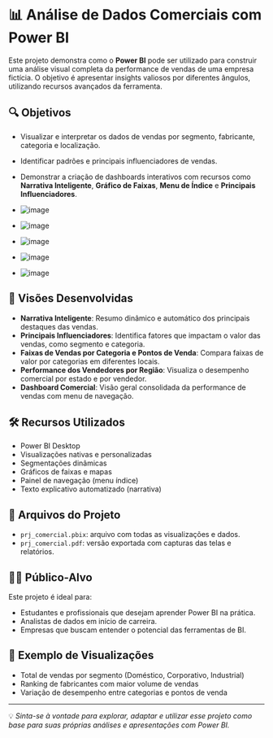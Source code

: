 # 📊 Análise de Dados Comerciais com Power BI

Este projeto demonstra como o **Power BI** pode ser utilizado para construir uma análise visual completa da performance de vendas de uma empresa fictícia. O objetivo é apresentar insights valiosos por diferentes ângulos, utilizando recursos avançados da ferramenta.

## 🔍 Objetivos

- Visualizar e interpretar os dados de vendas por segmento, fabricante, categoria e localização.
- Identificar padrões e principais influenciadores de vendas.
- Demonstrar a criação de dashboards interativos com recursos como **Narrativa Inteligente**, **Gráfico de Faixas**, **Menu de Índice** e **Principais Influenciadores**.

- ![image](https://github.com/user-attachments/assets/055f6ff7-f2c9-4254-9cf8-e61e5941cb5f)
- ![image](https://github.com/user-attachments/assets/76462452-033c-4d8d-a08a-05f6399b17fe)
- ![image](https://github.com/user-attachments/assets/6813db69-4a1a-4136-8b02-25a099ad73ec)
- ![image](https://github.com/user-attachments/assets/33253131-075f-45df-a11f-feb566dfeb18)
- ![image](https://github.com/user-attachments/assets/4bacbff2-1e5d-4490-b673-7c21bebedea4)






## 📌 Visões Desenvolvidas

- **Narrativa Inteligente**: Resumo dinâmico e automático dos principais destaques das vendas.
- **Principais Influenciadores**: Identifica fatores que impactam o valor das vendas, como segmento e categoria.
- **Faixas de Vendas por Categoria e Pontos de Venda**: Compara faixas de valor por categorias em diferentes locais.
- **Performance dos Vendedores por Região**: Visualiza o desempenho comercial por estado e por vendedor.
- **Dashboard Comercial**: Visão geral consolidada da performance de vendas com menu de navegação.

## 🛠️ Recursos Utilizados

- Power BI Desktop
- Visualizações nativas e personalizadas
- Segmentações dinâmicas
- Gráficos de faixas e mapas
- Painel de navegação (menu índice)
- Texto explicativo automatizado (narrativa)

## 📁 Arquivos do Projeto

- `prj_comercial.pbix`: arquivo com todas as visualizações e dados.
- `prj_comercial.pdf`: versão exportada com capturas das telas e relatórios.

## 👨‍💼 Público-Alvo

Este projeto é ideal para:
- Estudantes e profissionais que desejam aprender Power BI na prática.
- Analistas de dados em início de carreira.
- Empresas que buscam entender o potencial das ferramentas de BI.

## 📸 Exemplo de Visualizações

- Total de vendas por segmento (Doméstico, Corporativo, Industrial)
- Ranking de fabricantes com maior volume de vendas
- Variação de desempenho entre categorias e pontos de venda

---

💡 *Sinta-se à vontade para explorar, adaptar e utilizar esse projeto como base para suas próprias análises e apresentações com Power BI.*
